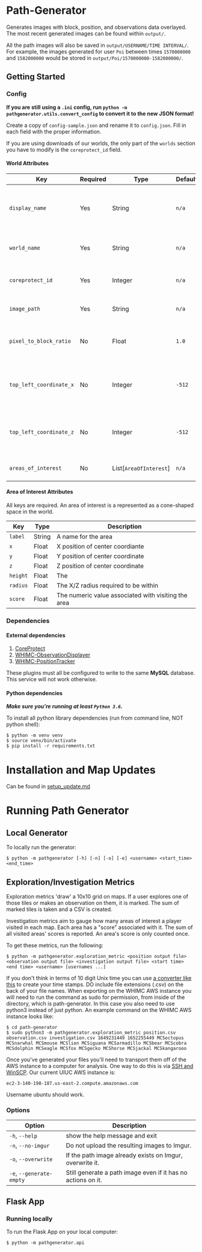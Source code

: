 # Path-Generator
Generates images with block, position, and observations data overlayed. The most recent generated images can be found within `output/`.

All the path images will also be saved in `output/USERNAME/TIME INTERVAL/`.
For example, the images generated for user `Poi` between times `1570000000` and `1582000000` would be stored in `output/Poi/1570000000-1582000000/`.

## Getting Started

### Config

**If you are still using a `.ini` config, run `python -m pathgenerator.utils.convert_config` to convert it to the new JSON format!**

Create a copy of `config-sample.json` and rename it to `config.json`. Fill in each field with the proper information.

If you are using downloads of our worlds, the only part of the `worlds` section you have to modify is the `coreprotect_id` field.

#### World Attributes

| Key | Required | Type | Default | Description |
|-|-|-|-|-|
| `display_name` | Yes | String | `n/a` | The name of the world that will be used for display purposes |
| `world_name` | Yes | String | `n/a` | The name of the Minecraft world |
| `coreprotect_id` | Yes | Integer | `n/a` | The ID of the world within CoreProtect |
| `image_path` | Yes | String | `n/a` | Path to the image for this world |
| `pixel_to_block_ratio` | No | Float | `1.0` | Ratio of pixels to blocks within the image |
| `top_left_coordinate_x` | No | Integer | `-512` | The X coordinate (in Minecraft) of the top left pixel |
| `top_left_coordinate_z` | No | Integer | `-512` | The Z coordinate (in Minecraft) of the top left pixel |
| `areas_of_interest` | No | List[`AreaOfInterest`] | `n/a` | A list of areas of interest |

#### Area of Interest Attributes
All keys are required. An area of interest is a represented as a cone-shaped space in the world.

| Key | Type | Description |
|-|-|-|
| `label` | String | A name for the area |
| `x` | Float | X position of center coordiante |
| `y` | Float | Y position of center coordinate |
| `z` | Float | Z position of center coordinate |
| `height` | Float | The  |
| `radius` | Float | The X/Z radius required to be within  |
| `score` | Float | The numeric value associated with visiting the area |

### Dependencies

#### External dependencies
1. [CoreProtect](https://www.spigotmc.org/resources/coreprotect.8631/)
2. [WHIMC-ObservationDisplayer](https://github.com/whimc/Observation-Displayer)
3. [WHIMC-PositionTracker](https://github.com/whimc/Position-Tracker)

These plugins must all be configured to write to the same **MySQL** database. This service will not work otherwise.

#### Python dependencies
_**Make sure you're running at least `Python 3.6`.**_

To install all python library dependencies (run from command line, NOT python shell):
```
$ python -m venv venv
$ source venv/bin/activate
$ pip install -r requirements.txt
```

# Installation and Map Updates
Can be found in [setup_update.md](./setup_update.md)

# Running Path Generator

## Local Generator
To locally run the generator:
```
$ python -m pathgenerator [-h] [-n] [-o] [-e] <username> <start_time> <end_time>
```

## Exploration/Investigation Metrics
Exploration metrics 'draw' a 10x10 grid on maps. If a user explores one of those tiles or makes an observation on them,
it is marked. The sum of marked tiles is taken and a CSV is created.

Investigation metrics aim to gauge how many areas of interest a player visited in each map.
Each area has a "score" associated with it. The sum of all visited areas' scores is reported.
An area's score is only counted once.

To get these metrics, run the following:
```
$ python -m pathgenerator.exploration_metric <position output file> <observation output file> <investigation output file> <start time> <end time> <username> [usernames ...]
```
If you don't think in terms of 10 digit Unix time you can use [a converter like this](https://www.unixtimestamp.com/index.php) to create your time stamps. DO include file extensions (.csv) on the back of your file names. When exporting on the WHIMC AWS instance you will need to run the command as sudo for permission, from inside of the directory, which is path-generator. In this case you also need to use python3 instead of just python. An example command on the WHIMC AWS instance looks like:
```
$ cd path-generator
$ sudo python3 -m pathgenerator.exploration_metric position.csv observation.csv investigation.csv 1649231449 1652255449 MCSoctopus MCSnarwhal MCSmouse MCSlion MCSiguana MCSarmadillo MCSbear MCScobra MCSdolphin MCSeagle MCSfox MCSgecko MCShorse MCSjackal MCSkangarooo
```
Once you've generated your files you'll need to transport them off of the AWS instance to a computer for analysis. One way to do this is via [SSH and WinSCP](https://winscp.net/eng/docs/guide_amazon_ec2). Our current UIUC AWS instance is:
```
ec2-3-140-198-187.us-east-2.compute.amazonaws.com
```
Username ubuntu should work.

### Options
| Option                   | Description                                                  |
|--------------------------|--------------------------------------------------------------|
| `-h`, `--help`           | show the help message and exit                               |
| `-n`, `--no-imgur`       | Do not upload the resulting images to Imgur.                 |
| `-o`, `--overwrite`      | If the path image already exists on Imgur, overwrite it.     |
| `-e`, `--generate-empty` | Still generate a path image even if it has no actions on it. |

## Flask App

### Running locally
To run the Flask App on your local computer:
```
$ python -m pathgenerator.api
```
